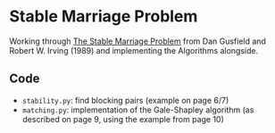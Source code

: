 # Stable Marriage Problem

Working through [The Stable Marriage
Problem](https://mitpress.mit.edu/9780262515528/the-stable-marriage-problem/)
from Dan Gusfield and Robert W.  Irving (1989) and implementing the Algorithms
alongside.

## Code

- `stability.py`: find blocking pairs (example on page 6/7)
- `matching.py`: implementation of the Gale-Shapley algorithm (as described on
  page 9, using the example from page 10)
